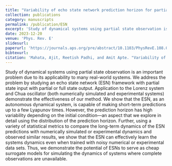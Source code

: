 ```yaml
---
title: "Variability of echo state network prediction horizon for partially observed dynamical systems"
collection: publications
category: manuscripts
permalink: /publication/ESN
excerpt: 'Study of dynamical systems using partial state observation is an important problem due to its applicability to many real-world systems. We address the problem by studying an echo state network (ESN) framework with partial state input with partial or full state output. Application to the Lorenz system and Chua oscillator (both numerically simulated and experimental systems) demonstrate the effectiveness of our method. We show that the ESN, as an autonomous dynamical system, is capable of making short-term predictions up to a few Lyapunov times. However, the prediction horizon has high variability depending on the initial condition—an aspect that we explore in detail using the distribution of the prediction horizon. Further, using a variety of statistical metrics to compare the long-term dynamics of the ESN predictions with numerically simulated or experimental dynamics and observed similar results, we show that the ESN can effectively learn the systems dynamics even when trained with noisy numerical or experimental data sets. Thus, we demonstrate the potential of ESNs to serve as cheap surrogate models for simulating the dynamics of systems where complete observations are unavailable.'
date: 2023-12-20
venue: 'Phys. Rev. E'
slidesurl: 
paperurl: 'https://journals.aps.org/pre/abstract/10.1103/PhysRevE.108.064209'
bibtexurl: 
citation: 'Mahata, Ajit, Reetish Padhi, and Amit Apte. "Variability of echo state network prediction horizon for partially observed dynamical systems." Physical Review E 108.6 (2023): 064209.'
---
```

Study of dynamical systems using partial state observation is an important problem due to its applicability to many real-world systems. We address the problem by studying an echo state network (ESN) framework with partial state input with partial or full state output. Application to the Lorenz system and Chua oscillator (both numerically simulated and experimental systems) demonstrate the effectiveness of our method. We show that the ESN, as an autonomous dynamical system, is capable of making short-term predictions up to a few Lyapunov times. However, the prediction horizon has high variability depending on the initial condition—an aspect that we explore in detail using the distribution of the prediction horizon. Further, using a variety of statistical metrics to compare the long-term dynamics of the ESN predictions with numerically simulated or experimental dynamics and observed similar results, we show that the ESN can effectively learn the systems dynamics even when trained with noisy numerical or experimental data sets. Thus, we demonstrate the potential of ESNs to serve as cheap surrogate models for simulating the dynamics of systems where complete observations are unavailable.
